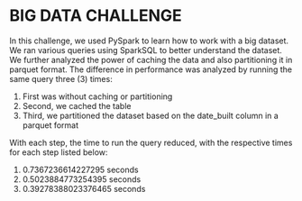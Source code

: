 # BIG DATA CHALLENGE

In this challenge, we used PySpark to learn how to work with a big dataset. We ran various queries using SparkSQL to better understand the dataset. We further analyzed the power of caching the data and also partitioning it in parquet format. The difference in performance was analyzed by running the same query three (3) times:
1. First was without caching or partitioning
2. Second, we cached the table
3. Third, we partitioned the dataset based on the date_built column in a parquet format

With each step, the time to run the query reduced, with the respective times for each step listed below:
1. 0.7367236614227295 seconds
2. 0.5023884773254395 seconds
3. 0.39278388023376465 seconds
